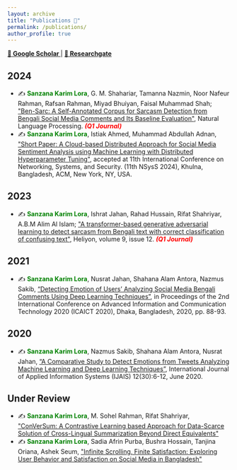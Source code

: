 ```yaml
---
layout: archive
title: "Publications 📰"
permalink: /publications/
author_profile: true
---
```


**[📍 Google Scholar ](https://scholar.google.com/citations?user=rdiZ5CgAAAAJ)** | **[📍 Researchgate](https://www.researchgate.net/profile/Sanzana-Lora)**

## 2024

- ✍️ **<font color="green">Sanzana Karim Lora</font>**, G. M. Shahariar, Tamanna Nazmin, Noor Nafeur Rahman, Rafsan Rahman, Miyad Bhuiyan, Faisal Muhammad Shah; ["Ben-Sarc: A Self-Annotated Corpus for Sarcasm Detection from Bengali Social Media Comments and Its Baseline Evaluation"]( https://doi.org/10.1017/nlp.2024.11), Natural Language Processing. ***<font color="red"> (Q1 Journal) </font>***
- ✍️ **<font color="green">Sanzana Karim Lora</font>**, Istiak Ahmed, Muhammad Abdullah Adnan, ["Short Paper: A
Cloud-based Distributed Approach for Social Media Sentiment Analysis using Machine Learning with Distributed Hyperparameter Tuning"](https://doi.org/10.1145/3704522.3704548), accepted at 11th International Conference on Networking, Systems, and Security. (11th NSysS 2024), Khulna, Bangladesh, ACM, New York, NY, USA. 

  
## 2023

- ✍️ **<font color="green">Sanzana Karim Lora</font>**, Ishrat Jahan, Rahad Hussain, Rifat Shahriyar, A.B.M Alim Al Islam; ["A transformer-based generative adversarial learning to detect sarcasm from Bengali text with correct classification of confusing text"](https://www.cell.com/heliyon/pdf/S2405-8440(23)09739-6.pdf), Heliyon, volume 9, issue 12. ***<font color="red"> (Q1 Journal) </font>***

## 2021
- ✍️ **<font color="green">Sanzana Karim Lora</font>**, Nusrat Jahan, Shahana Alam Antora, Nazmus Sakib, [“Detecting
Emotion of Users’ Analyzing Social Media Bengali Comments Using Deep Learning Techniques”](10.1109/ICAICT51780.2020.9333526), in Proceedings of the 2nd International Conference on Advanced Information and Communication Technology 2020 (ICAICT 2020), Dhaka, Bangladesh, 2020, pp. 88-93. 

## 2020
- ✍️ **<font color="green">Sanzana Karim Lora</font>**, Nazmus Sakib, Shahana Alam Antora, Nusrat Jahan, [“A Comparative Study to Detect Emotions from Tweets Analyzing Machine Learning and Deep Learning Techniques”](https://www.researchgate.net/publication/343812875_A_Comparative_Study_to_Detect_Emotions_from_Tweets_Analyzing_Machine_Learning_and_Deep_Learning_Techniques), International Journal of Applied Information Systems (IJAIS) 12(30):6-12, June 2020.


## Under Review
- ✍️ **<font color="green">Sanzana Karim Lora</font>**,  M. Sohel Rahman, Rifat Shahriyar, ["ConVerSum: A Contrastive Learning based Approach for Data-Scarce Solution of Cross-Lingual Summarization Beyond Direct Equivalents"](https://arxiv.org/abs/2408.09273)
- ✍️ **<font color="green">Sanzana Karim Lora</font>**,  Sadia Afrin Purba, Bushra Hossain, Tanjina Oriana, Ashek Seum, ["Infinite Scrolling, Finite Satisfaction: Exploring User Behavior and Satisfaction on Social Media in Bangladesh"](https://www.arxiv.org/abs/2408.09601)
